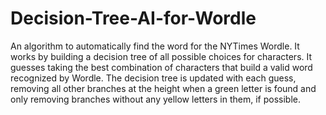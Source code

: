 # Decision-Tree-AI-for-Wordle
An algorithm to automatically find the word for the NYTimes Wordle. It works by building a decision tree of all possible choices for characters. It guesses taking the best combination of characters that build a valid word recognized by Wordle. The decision tree is updated with each guess, removing all other branches at the height when a green letter is found and only removing branches without any yellow letters in them, if possible. 
